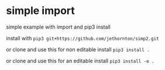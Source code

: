 # simple import
simple example with import and pip3 install

install with
``pip3 git+https://github.com/jethornton/simp2.git``

or clone and use this for non editable install
``pip3 install .``

or clone and use this for an editable install
``pip3 install -e .``


